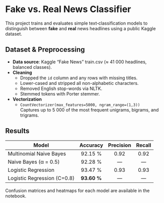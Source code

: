 # Fake vs. Real News Classifier

This project trains and evaluates simple text‐classification models to distinguish between **fake** and **real** news headlines using a public Kaggle dataset.

## Dataset & Preprocessing

- **Data source**: Kaggle “Fake News” train.csv (≈ 41 000 headlines, balanced classes).  
- **Cleaning**  
  - Dropped the `id` column and any rows with missing titles.  
  - Lower-cased and stripped all non-alphabetic characters.  
  - Removed English stop-words via NLTK.  
  - Stemmed tokens with Porter stemmer.  
- **Vectorization**  
  - `CountVectorizer(max_features=5000, ngram_range=(1,3))`  
    Captures up to 5 000 of the most frequent unigrams, bigrams, and trigrams.

## Results

| Model                      | Accuracy | Precision | Recall  |
|----------------------------|:--------:|:---------:|:-------:|
| Multinomial Naive Bayes    | 92.15 %  | 0.92      | 0.92    |
| Naive Bayes (α = 0.5)      | 92.28 %  | —         | —       |
| Logistic Regression        | 93.47 %  | 0.93      | 0.93    |
| Logistic Regression (C=0.8)| **93.60 %**  | —         | —       |

Confusion matrices and heatmaps for each model are available in the notebook.
